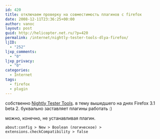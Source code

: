 ```yaml
---
id: 420
title: отключаем проверку на совместимость плагинов c firefox
date: 2008-12-11T23:36:25+00:00
author: vanoc
layout: post
guid: http://helicopter.net.ru/?p=420
permalink: /internet/nightly-tester-tools-dlya-firefox/
ljID:
  - "252"
ljxp_comments:
  - "0"
ljxp_privacy:
  - "0"
categories:
  - Internet
tags:
  - firefox
  - plugin
---
```

собственно [Nightly Tester Tools](https://addons.mozilla.org/ru/firefox/addon/6543). в тему вышедшего на днях Firefox 3.1 beta 2. буквально заставляет плагины работать :)

можно, конечно, не устанавливая плагин.
  
`about:config > New > Boolean (логическое) > extensions.checkCompatibility > false`